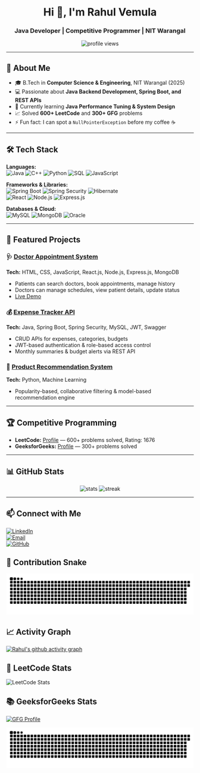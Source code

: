 <h1 align="center">Hi 👋, I'm Rahul Vemula</h1>
<h3 align="center">Java Developer | Competitive Programmer | NIT Warangal</h3>

<p align="center">
  <img src="https://komarev.com/ghpvc/?username=vemularahul20&label=Profile%20views&color=0e75b6&style=flat" alt="profile views" />
</p>

---

## 🚀 About Me
- 🎓 B.Tech in **Computer Science & Engineering**, NIT Warangal (2025)
- 💻 Passionate about **Java Backend Development, Spring Boot, and REST APIs**
- 🌱 Currently learning **Java Performance Tuning & System Design**
- 📈 Solved **600+ LeetCode** and **300+ GFG** problems  
- ⚡ Fun fact: I can spot a `NullPointerException` before my coffee ☕

---

## 🛠 Tech Stack

**Languages:**  
![Java](https://img.shields.io/badge/Java-ED8B00?style=for-the-badge&logo=openjdk&logoColor=white) 
![C++](https://img.shields.io/badge/C++-00599C?style=for-the-badge&logo=cplusplus&logoColor=white) 
![Python](https://img.shields.io/badge/Python-3776AB?style=for-the-badge&logo=python&logoColor=white) 
![SQL](https://img.shields.io/badge/SQL-025E8C?style=for-the-badge&logo=postgresql&logoColor=white) 
![JavaScript](https://img.shields.io/badge/JavaScript-F7DF1E?style=for-the-badge&logo=javascript&logoColor=black)

**Frameworks & Libraries:**  
![Spring Boot](https://img.shields.io/badge/Spring_Boot-6DB33F?style=for-the-badge&logo=springboot&logoColor=white) 
![Spring Security](https://img.shields.io/badge/Spring_Security-6DB33F?style=for-the-badge&logo=springsecurity&logoColor=white) 
![Hibernate](https://img.shields.io/badge/Hibernate-59666C?style=for-the-badge&logo=hibernate&logoColor=white)  
![React](https://img.shields.io/badge/React-20232A?style=for-the-badge&logo=react&logoColor=61DAFB) 
![Node.js](https://img.shields.io/badge/Node.js-339933?style=for-the-badge&logo=node.js&logoColor=white) 
![Express.js](https://img.shields.io/badge/Express.js-000000?style=for-the-badge&logo=express&logoColor=white)

**Databases & Cloud:**  
![MySQL](https://img.shields.io/badge/MySQL-4479A1?style=for-the-badge&logo=mysql&logoColor=white) 
![MongoDB](https://img.shields.io/badge/MongoDB-4EA94B?style=for-the-badge&logo=mongodb&logoColor=white) 
![Oracle](https://img.shields.io/badge/Oracle-F80000?style=for-the-badge&logo=oracle&logoColor=white)

---

## 📂 Featured Projects

### 🩺 [Doctor Appointment System](https://github.com/vemularahul20/doctor-appointment)  
**Tech:** HTML, CSS, JavaScript, React.js, Node.js, Express.js, MongoDB  
- Patients can search doctors, book appointments, manage history  
- Doctors can manage schedules, view patient details, update status  
- [Live Demo](https://doctor-application-z1ii.onrender.com)

### 💰 [Expense Tracker API](https://github.com/vemularahul20/Expense-Tracker)  
**Tech:** Java, Spring Boot, Spring Security, MySQL, JWT, Swagger  
- CRUD APIs for expenses, categories, budgets  
- JWT-based authentication & role-based access control  
- Monthly summaries & budget alerts via REST API

### 🛒 [Product Recommendation System](https://github.com/vemularahul20/Product_Recommendation_System)  
**Tech:** Python, Machine Learning  
- Popularity-based, collaborative filtering & model-based recommendation engine

---

## 🏆 Competitive Programming

- **LeetCode:** [Profile](https://leetcode.com/vemularahul20/) — 600+ problems solved, Rating: 1676  
- **GeeksforGeeks:** [Profile](https://www.geeksforgeeks.org/user/vemularahul20/) — 300+ problems solved

---

## 📊 GitHub Stats

<p align="center">
  <img src="https://github-readme-stats.vercel.app/api?username=vemularahul20&show_icons=true&theme=radical" alt="stats" />
  <img src="https://github-readme-streak-stats.herokuapp.com/?user=vemularahul20&theme=radical" alt="streak" />
</p>

---

## 📫 Connect with Me

[![LinkedIn](https://img.shields.io/badge/LinkedIn-0077B5?style=for-the-badge&logo=linkedin&logoColor=white)](https://www.linkedin.com/in/rahul-vemula-11a2b4227/)  
[![Email](https://img.shields.io/badge/Email-D14836?style=for-the-badge&logo=gmail&logoColor=white)](mailto:vemularahul20@gmail.com)  
[![GitHub](https://img.shields.io/badge/GitHub-100000?style=for-the-badge&logo=github&logoColor=white)](https://github.com/vemularahul20)
## 🐍 Contribution Snake
![Snake animation](https://github.com/vemularahul20/vemularahul20/blob/output/github-contribution-grid-snake.svg)

## 📈 Activity Graph
[![Rahul's github activity graph](https://github-readme-activity-graph.vercel.app/graph?username=vemularahul20&bg_color=0d1117&color=00ff99&line=00ff99&point=ffffff&area=true&hide_border=true)](https://github.com/ashutosh00710/github-readme-activity-graph)
## 🏹 LeetCode Stats
![LeetCode Stats](https://leetcard.jacoblin.cool/vemularahul20?ext=heatmap)
## 📚 GeeksforGeeks Stats
[![GFG Profile](https://img.shields.io/badge/GeeksforGeeks-Profile-brightgreen?style=for-the-badge&logo=geeksforgeeks&logoColor=white)](https://www.geeksforgeeks.org/user/vemularahul20/)

<picture>
  <source media="(prefers-color-scheme: dark)" srcset="https://raw.githubusercontent.com/vemularahul20/vemularahul20/output/github-contribution-grid-snake-dark.svg" />
  <source media="(prefers-color-scheme: light)" srcset="https://raw.githubusercontent.com/vemularahul20/vemularahul20/output/github-contribution-grid-snake.svg" />
  <img alt="GitHub Contribution Snake" src="https://raw.githubusercontent.com/vemularahul20/vemularahul20/output/github-contribution-grid-snake.svg" />
</picture>
